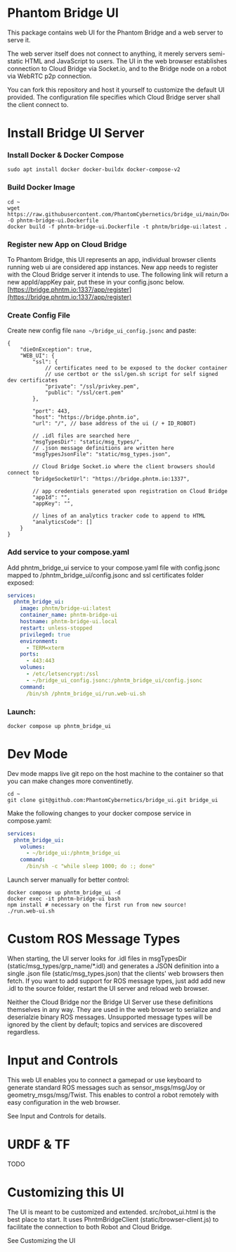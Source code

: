 # Phantom Bridge UI

This package contains web UI for the Phantom Bridge and a web server to serve it.

The web server itself does not connect to anything, it merely servers semi-static HTML and JavaScript to users. The UI in the web browser establishes connection to Cloud Bridge via Socket.io, and to the Bridge node on a robot via WebRTC p2p connection.

You can fork this repository and host it yourself to customize the default UI provided. The configuration file specifies which Cloud Bridge server shall the client connect to.

# Install Bridge UI Server

### Install Docker & Docker Compose
```
sudo apt install docker docker-buildx docker-compose-v2
```

### Build Docker Image
```
cd ~
wget https://raw.githubusercontent.com/PhantomCybernetics/bridge_ui/main/Dockerfile -O phntm-bridge-ui.Dockerfile
docker build -f phntm-bridge-ui.Dockerfile -t phntm/bridge-ui:latest .
```

### Register new App on Cloud Bridge
To Phantom Bridge, this UI represents an app, individual browser clients running web ui are considered app instances. New app needs to register with the Cloud Bridge server it intends to use. The following link will return a new appId/appKey pair, put these in your config.jsonc below.
[https://bridge.phntm.io:1337/app/register](https://bridge.phntm.io:1337/app/register)

### Create Config File
Create new config file `nano ~/bridge_ui_config.jsonc` and paste:
```jsonc
{
    "dieOnException": true,
    "WEB_UI": {
        "ssl": {
            // certificates need to be exposed to the docker container
            // use certbot or the ssl/gen.sh script for self signed dev certificates
            "private": "/ssl/privkey.pem",
            "public": "/ssl/cert.pem"
        },
        
        "port": 443, 
        "host": "https://bridge.phntm.io",
        "url": "/", // base address of the ui (/ + ID_ROBOT) 

        // .idl files are searched here  
        "msgTypesDir": "static/msg_types/",
        // .json message definitions are written here  
        "msgTypesJsonFile": "static/msg_types.json",

        // Cloud Bridge Socket.io where the client browsers should connect to
        "bridgeSocketUrl": "https://bridge.phntm.io:1337",

        // app credentials generated upon registration on Cloud Bridge
        "appId": "",
        "appKey": "",

        // lines of an analytics tracker code to append to HTML
        "analyticsCode": []
    }
}
```

### Add service to your compose.yaml
Add phntm_bridge_ui service to your compose.yaml file with config.jsonc mapped to /phntm_bridge_ui/config.jsonc and ssl certificates folder exposed:
```yaml
services:
  phntm_bridge_ui:
    image: phntm/bridge-ui:latest
    container_name: phntm-bridge-ui
    hostname: phntm-bridge-ui.local
    restart: unless-stopped
    privileged: true
    environment:
      - TERM=xterm
    ports:
      - 443:443
    volumes:
      - /etc/letsencrypt:/ssl
      - ~/bridge_ui_config.jsonc:/phntm_bridge_ui/config.jsonc
    command:
      /bin/sh /phntm_bridge_ui/run.web-ui.sh
```
### Launch:
```
docker compose up phntm_bridge_ui
```

# Dev Mode
Dev mode mapps live git repo on the host machine to the container so that you can make changes more conventinetly.
```
cd ~
git clone git@github.com:PhantomCybernetics/bridge_ui.git bridge_ui
```

Make the following changes to your docker compose service in compose.yaml:
```yaml
services:
  phntm_bridge_ui:
    volumes:
      - ~/bridge_ui:/phntm_bridge_ui
    command:
      /bin/sh -c "while sleep 1000; do :; done"
```

Launch server manually for better control:
```
docker compose up phntm_bridge_ui -d
docker exec -it phntm-bridge-ui bash
npm install # necessary on the first run from new source!
./run.web-ui.sh
```

# Custom ROS Message Types
When starting, the UI server looks for .idl files in msgTypesDir (static/msg_types/grp_name/*.idl) and generates a JSON definition into a single .json file (static/msg_types.json) that the clients' web browsers then fetch. If you want to add support for ROS message types, just add add new .idl to the source folder, restart the UI server and reload web browser.

Neither the Cloud Bridge nor the Bridge UI Server use these definitions themselves in any way. They are used in the web browser to serialize and deserialzie binary ROS messages. Unsupported message types will be ignored by the client by default; topics and services are discovered regardless.

# Input and Controls
This web UI enables you to connect a gamepad or use keyboard to generate standard ROS messages such as sensor_msgs/msg/Joy or geometry_msgs/msg/Twist. This enables to control a robot remotely with easy configuration in the web browser.

See Input and Controls for details.

# URDF & TF
TODO

# Customizing this UI
The UI is meant to be customized and extended. src/robot_ui.html is the best place to start. It uses PhntmBridgeClient (static/browser-client.js) to facilitate the connection to both Robot and Cloud Bridge.

See Customizing the UI



